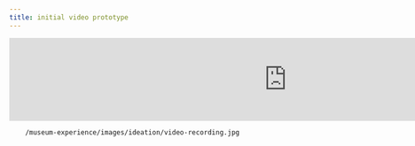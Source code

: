 ```yaml
---
title: initial video prototype
---
```


<iframe width="1000" src="https://www.youtube.com/embed/wmY6SomfXZg" frameborder="0" allow="accelerometer; autoplay; encrypted-media; gyroscope; picture-in-picture" allowfullscreen></iframe>


        /museum-experience/images/ideation/video-recording.jpg
      

